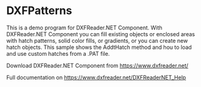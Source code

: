# DXFPatterns

This is a demo program for DXFReader.NET Component.
With DXFReader.NET Component you can fill existing objects or enclosed areas with hatch patterns, solid color fills, or gradients, or you can create new hatch objects. This sample shows the AddtHatch method and hou to load and use custom hatches from a .PAT file.

Download DXFReader.NET Component from https://www.dxfreader.net/

Full documentation on https://www.dxfreader.net/DXFReaderNET_Help
